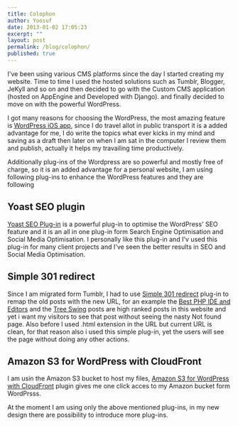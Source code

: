 ```yaml
---
title: Colophon
author: Yoosuf
date: 2013-01-02 17:05:23
excerpt: ""
layout: post
permalink: /blog/colophon/
published: true
---
```

I've been using various CMS platforms since the day I started creating my website. Time to time I used the hosted solutions such as Tumblr, Blogger, JeKyll and so on and then decided to go with the Custom CMS application (hosted on AppEngine and Developed with Django). and finally decided to move on with the powerful WordPress.

I got many reasons for choosing the WordPress, the most amazing feature is <a href="http://ios.wordpress.org" target="_blank">WordPress iOS app</a>, since I do travel allot in public transport it is a added advantage for me, I do write the topics what ever kicks in my mind and saving as a draft then later on when I am sat in the computer I review them and publish, actually it helps my travailing time productively.

Additionally plug-ins of the Wordpress are so powerful and mostly free of charge, so it is an added advantage for a personal website, I am using following plug-ins to enhance the WordPress features and they are following
<h2>Yoast SEO plugin</h2>
<a title="Yoast Wordpress SEO Plug-in" href="http://yoast.com/wordpress/seo/" target="_blank">Yoast SEO Plug-in</a> is a powerful plug-in to optimise the WordPress' SEO feature and it is an all in one plug-in form Search Engine Optimisation and Social Media Optimisation. I personally like this plug-in and I'v used this plug-in for many client projects and I've seen the better results in SEO and Social Media Optimisation.
<h2>Simple 301 redirect</h2>
Since I am migrated form Tumblr, I had to use <a title="Wordpress Simple 301 redirects Plug-in" href="http://www.scottnelle.com/simple-301-redirects-plugin-for-wordpress/" target="_blank">Simple 301 redirect</a> plug-in to remap the old posts with the new URL, for an example the <a title="Best PHP IDE and Editors" href="http://yoosuf.co/blog/best-php-ide-and-editors/">Best PHP IDE and Editors</a> and the <a title="Tree-swing" href="http://yoosuf.co/blog/tree-swing/">Tree Swing</a> posts are high ranked posts in this website and yet i want my visitors to see that post without seeing the nasty Not found page. Also before I used .html extension in the URL but current URL is clean, for that reason also i used this simple plug-in, yet the users will see the page without doing any other actions.
<h2>Amazon S3 for WordPress with CloudFront</h2>
I am usin the Amazon S3 bucket to host my files, <a title="Amazon S3 for WordPress with CloudFront" href="http://wordpress.org/extend/plugins/tantan-s3-cloudfront/" target="_blank">Amazon S3 for WordPress with CloudFront</a> plugin gives me one click acces to my Amazon bucket form WordPrsss.

At the moment I am using only the above mentioned plug-ins, in my new design there are possibility to introduce more plug-ins.
